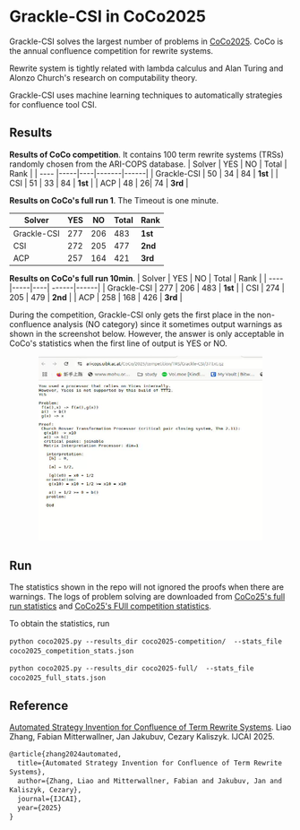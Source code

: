 # Grackle-CSI in CoCo2025

Grackle-CSI solves the largest number of problems in [CoCo2025](https://project-coco.uibk.ac.at/2025/).
CoCo is the annual confluence competition for rewrite systems.

Rewrite system is tightly related with lambda calculus and Alan Turing and Alonzo Church's research on computability theory.

Grackle-CSI uses machine learning techniques to automatically strategies for confluence tool CSI.

## Results

<!--
Solver |             | YES | NO | MAYBE | Total | Rank |
| ---- |-------------|-----|----|-------| ------|------|
| Competition | 50  | 34 | 16    | 100   | **1st** |
| Full Run    | 277 | 206| 86    | 569   | **1st** |
-->

**Results of CoCo competition**.
It contains 100 term rewrite systems (TRSs) randomly chosen from the ARI-COPS database.
| Solver | YES | NO | Total | Rank |
| ---- |-----|----|-------|------|
| Grackle-CSI | 50  | 34 | 84    | **1st** |
| CSI    | 51 | 33  | 84 | **1st** |
| ACP    | 48 | 26| 74   | **3rd** |

**Results on CoCo's full run 1**.
The Timeout is one minute.

| Solver | YES | NO | Total | Rank |
| ---- |-----|----| ------|------|
| Grackle-CSI | 277  | 206 | 483     | **1st** |
| CSI    | 272 | 205  | 477 | **2nd** |
| ACP    | 257 | 164 | 421  | **3rd** |

**Results on CoCo's full run 10min**.
| Solver | YES | NO | Total | Rank |
| ---- |-----|----| ------|------|
| Grackle-CSI | 277  | 206 | 483     | **1st** |
| CSI    | 274 | 205  | 479 | **2nd** |
| ACP    | 258 | 168 | 426  | **3rd** |


During the competition, Grackle-CSI only gets the first place in the non-confluence analysis (NO category) since it sometimes output warnings as shown in the screenshot below. However, the answer is only acceptable in CoCo's statistics when the first line of output is YES or NO.

<div align = "center">
<img src = "yes.png" width = "400" height = "330">
</div>


## Run

The statistics shown in the repo will not ignored the proofs when there are warnings.
The logs of problem solving are downloaded from [CoCo25's full run statistics](https://ari-cops.uibk.ac.at/CoCo/2025/full-run/TRS/) and [CoCo25's FUll competition statistics](https://ari-cops.uibk.ac.at/CoCo/2025/full-run/TRS/).

To obtain the statistics, run

`python coco2025.py --results_dir coco2025-competition/  --stats_file  coco2025_competition_stats.json`

`python coco2025.py --results_dir coco2025-full/  --stats_file  coco2025_full_stats.json`

## Reference



[Automated Strategy Invention for Confluence of Term Rewrite Systems](https://arxiv.org/abs/2505.07270). Liao Zhang, Fabian Mitterwallner, Jan Jakubuv, Cezary Kaliszyk. IJCAI 2025.

```
@article{zhang2024automated,
  title={Automated Strategy Invention for Confluence of Term Rewrite Systems},
  author={Zhang, Liao and Mitterwallner, Fabian and Jakubuv, Jan and Kaliszyk, Cezary},
  journal={IJCAI},
  year={2025}
}
```